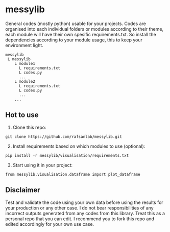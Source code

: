 # messylib
General codes (mostly python) usable for your projects. Codes are organised into each individual folders or modules according to their theme, each module will have their own spesific requirements.txt. So install the dependencies according to your module usage, this to keep your environment light.
```
messylib
 L messylib
    L module1
      L requirements.txt
      L codes.py
      ...
    L module2
      L requirements.txt
      L codes.py
      ...
    ...
```
## Hot to use
1. Clone this repo:
```
git clone https://github.com/rafsanlab/messylib.git
```
2. Install requirements based on which modules to use (optional):
```
pip install -r messylib/visualisation/requirements.txt
```
3. Start using it in your project:
```
from messylib.visualisation.dataframe import plot_dataframe
```

## Disclaimer
Test and validate the code using your own data before using the results for your production or any other case. I do not bear responsibilities of any incorrect outputs generated from any codes from this library. Treat this as a personal repo that you can edit. I recommend you to fork this repo and edited accordingly for your own use case.
